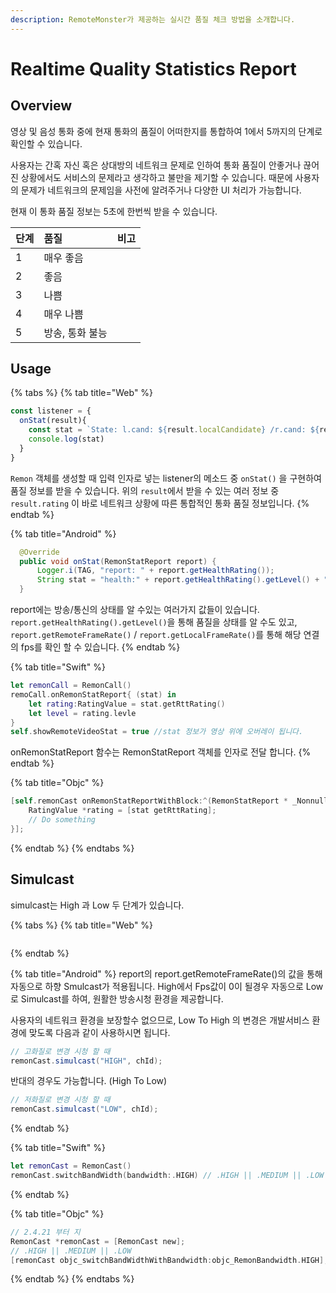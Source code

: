 ```yaml
---
description: RemoteMonster가 제공하는 실시간 품질 체크 방법을 소개합니다.
---
```


# Realtime Quality Statistics Report

## Overview

영상 및 음성 통화 중에 현재 통화의 품질이 어떠한지를 통합하여 1에서 5까지의 단계로 확인할 수 있습니다.

사용자는 간혹 자신 혹은 상대방의 네트워크 문제로 인하여 통화 품질이 안좋거나 끊어진 상황에서도 서비스의 문제라고 생각하고 불만을 제기할 수 있습니다. 때문에 사용자의 문제가 네트워크의 문제임을 사전에 알려주거나 다양한 UI 처리가 가능합니다.

현재 이 통화 품질 정보는 5초에 한번씩 받을 수 있습니다.

| 단계 | 품질 | 비고 |
| :--- | :--- | :--- |
| 1 | 매우 좋음 |  |
| 2 | 좋음 |  |
| 3 | 나쁨 |  |
| 4 | 매우 나쁨 |  |
| 5 | 방송, 통화 불능 |  |

## Usage

{% tabs %}
{% tab title="Web" %}
```javascript
const listener = {
  onStat(result){
    const stat = `State: l.cand: ${result.localCandidate} /r.cand: ${result.remoteCandidate} /l.res: ${result.localFrameWidth} x ${result.localFrameHeight} /r.res: ${result.remoteFrameWidth} ${result.remoteFrameHeight} /l.rate: ${result.localFrameRate} /r.rate: ${result.remoteFrameRate} / Health: ${result.rating}`
    console.log(stat)
  }
}
```

`Remon` 객체를 생성할 때 입력 인자로 넣는 listener의 메소드 중 `onStat()` 을 구현하여 품질 정보를 받을 수 있습니다. 위의 `result`에서 받을 수 있는 여러 정보 중 `result.rating` 이 바로 네트워크 상황에 따른 통합적인 통화 품질 정보입니다.
{% endtab %}

{% tab title="Android" %}
```java
  @Override
  public void onStat(RemonStatReport report) {
      Logger.i(TAG, "report: " + report.getHealthRating());
      String stat = "health:" + report.getHealthRating().getLevel() + "\n";
  }
```

report에는 방송/통신의 상태를 알 수있는 여러가지 값들이 있습니다. `report.getHealthRating().getLevel()`을 통해 품질을 상태를 알 수도 있고, `report.getRemoteFrameRate()` / `report.getLocalFrameRate()`를 통해 해당 연결의 fps를 확인 할 수 있습니다. 
{% endtab %}

{% tab title="Swift" %}
```swift
let remonCall = RemonCall()
remoCall.onRemonStatReport{ (stat) in 
    let rating:RatingValue = stat.getRttRating()
    let level = rating.levle
}
self.showRemoteVideoStat = true //stat 정보가 영상 위에 오버레이 됩니다.
```

onRemonStatReport 함수는 RemonStatReport 객체를 인자로 전달 합니다. 
{% endtab %}

{% tab title="Objc" %}
```objectivec
[self.remonCast onRemonStatReportWithBlock:^(RemonStatReport * _Nonnull stat) {
    RatingValue *rating = [stat getRttRating];
    // Do something
}];
```
{% endtab %}
{% endtabs %}

## Simulcast

simulcast는 High 과 Low 두 단계가 있습니다.

{% tabs %}
{% tab title="Web" %}
```javascript

```
{% endtab %}

{% tab title="Android" %}
report의 report.getRemoteFrameRate\(\)의 값을 통해 자동으로 하향 Smulcast가 적용됩니다. High에서 Fps값이 0이 될경우 자동으로 Low로  Simulcast를 하여, 원활한 방송시청 환경을 제공합니다.

사용자의 네트워크 환경을 보장할수 없으므로, Low To High 의 변경은 개발서비스 환경에 맞도록 다음과 같이 사용하시면 됩니다.

```java
// 고화질로 변경 시청 할 때
remonCast.simulcast("HIGH", chId);
```

반대의 경우도 가능합니다. \(High To Low\)

```java
// 저화질로 변경 시청 할 때
remonCast.simulcast("LOW", chId);
```
{% endtab %}

{% tab title="Swift" %}
```swift
let remonCast = RemonCast()
remonCast.switchBandWidth(bandwidth:.HIGH) // .HIGH || .MEDIUM || .LOW 
```
{% endtab %}

{% tab title="Objc" %}
```objectivec
// 2.4.21 부터 지
RemonCast *remonCast = [RemonCast new];
// .HIGH || .MEDIUM || .LOW
[remonCast objc_switchBandWidthWithBandwidth:objc_RemonBandwidth.HIGH];
```
{% endtab %}
{% endtabs %}



